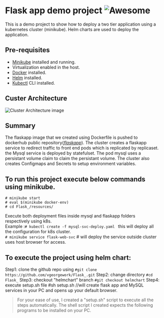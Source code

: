 # Flask app demo project ![Awesome](https://camo.githubusercontent.com/abb97269de2982c379cbc128bba93ba724d8822bfbe082737772bd4feb59cb54/68747470733a2f2f63646e2e7261776769742e636f6d2f73696e647265736f726875732f617765736f6d652f643733303566333864323966656437386661383536353265336136336531353464643865383832392f6d656469612f62616467652e737667)

This is a demo project to show how to deploy a two tier application using a kubernetes cluster (minikube). Helm charts are used to deploy the application.

## Pre-requisites

- [Minikube](https://minikube.sigs.k8s.io/docs/start/) installed and running.
- Virtualization enabled in the host.
- [Docker](https://docs.docker.com/engine/install/) installed.
- [Helm](https://helm.sh/docs/intro/install/) installed.
- [Kubectl](https://kubernetes.io/docs/tasks/tools/install-kubectl/) CLI installed.

## Custer Architecture
![Cluster Architecture image](https://github.com/vgeorgework/Flaskdemo/blob/master/readme_images/minikube%20cluster.jpg)

##  Summary
The flaskapp image that we created using Dockerfile is pushed to dockerhub public repository(*[flaskapp](https://hub.docker.com/r/vgeorgework/flaskapp)*). The cluster creates a flaskapp service to redirect traffic to front end pods which is replicated by replicaset. the Mysql service is deployed by statefulset. The pod mysql uses a persistant volume claim to claim the persistant volume. The cluster also creates Configmaps and Secrets to setup environment variables.


## To run this project execute below commands using minikube.<br />

```
# minikube start
# eval $(minikube docker-env)
# cd Flask_/resources/ 
```
Execute both deployment files inside mysql and flaskapp folders respectively using k8s. <br />
Example :`# kubectl create -f mysql-svc-deploy.yaml ` this will deploy all the configuration for k8s cluster. <br />
`# minikube service flask-web-svc`     # will deploy the service outside cluster uses host browser for access. <br/>

## To execute the project using helm chart:

Step1: clone the github repo using `#git clone https://github.com/vgeorgework/Flask_.git` 
Step2: change directory `#cd Flask_` 
Step3: checkout "helmchart" branch `#git checkout helmchart` 
Step4: execute setup.sh file #sh setup.sh     //will create flask app and MySQL services in your PC and opens up your default browser. 

> For your ease of use, I created a "setup.sh" script to execute all the
> steps automatically. The shell script I created expects the following
> programs to be installed on your PC.
